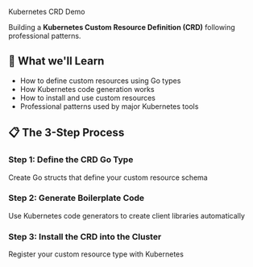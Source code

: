 Kubernetes CRD Demo

Building a **Kubernetes Custom Resource Definition (CRD)** following professional patterns.

## 🎯 What we'll Learn

- How to define custom resources using Go types
- How Kubernetes code generation works
- How to install and use custom resources
- Professional patterns used by major Kubernetes tools

## 📋 The 3-Step Process

### **Step 1: Define the CRD Go Type**
Create Go structs that define your custom resource schema

### **Step 2: Generate Boilerplate Code**  
Use Kubernetes code generators to create client libraries automatically

### **Step 3: Install the CRD into the Cluster**
Register your custom resource type with Kubernetes